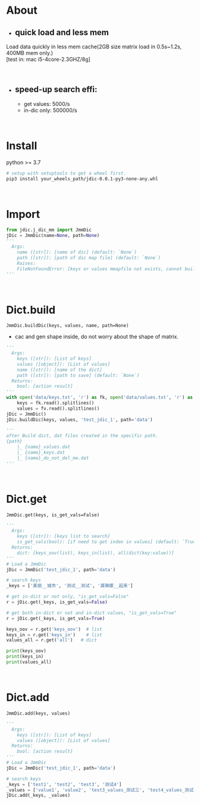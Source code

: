 
# About
- ## quick load and less mem
Load data quickly in less mem cache(2GB size matrix load in 0.5s~1.2s, 400MB mem only.)
<br>
[test in: mac i5-4core-2.3GHZ/8g]

<br>

- ## speed-up search effi:
  * get values: 5000/s
  * in-dic only: 500000/s

<br>

# Install
python >= 3.7

```bash
# setup with setuptools to get a wheel first.
pip3 install your_wheels_path/jdic-0.0.1-py3-none-any.whl
```

<br>

# Import

```python
from jdic.j_dic_mm import JmmDic
jDic = JmmDic(name=None, path=None)
'''
  Args:
    name ([str]): [name of dic] (default: `None`)
    path ([str]): [path of dic map file] (default: `None`)
    Raises:
    FileNotFoundError: [keys or values mmapfile not exists, cannot build a JDic]
'''
```

<br>

# Dict.build
`JmmDic.buildDic(keys, values, name, path=None)`
* cac and gen shape inside, do not worry about the shape of matrix.

```python
'''
  Args:
    keys ([str]): [List of keys]
    values ([object]): [List of values]
    name ([str]): [name of the dict]
    path ([str]): [path to save] (default: `None`)
  Returns:
    bool: [action result]
'''
with open('data/keys.txt', 'r') as fk, open('data/values.txt', 'r') as fv:
    keys = fk.read().splitlines()
    values = fv.read().splitlines()
jDic = JmmDic()
jDic.buildDic(keys, values, 'test_jdic_1', path='data')

'''
after Build dict, dat files created in the specific path.
{path}
    |_ {name}_values.dat
    |_ {name}_keys.dat
    |_ {name}_do_not_del_me.dat
'''
```

<br>

# Dict.get
`JmmDic.get(keys, is_get_vals=False)`

```python
'''
  Args:
    keys ([str]): [keys list to search]
    is_get_vals(bool): [if need to get index in values] (default: `True`)
  Returns:
    dict: [keys_oov(list), keys_in(list), all(dict(key:value))]
'''
# Load a JmmDic
jDic = JmmDic('test_jdic_1', path='data')

# search keys
_keys = ['美丽__城市', '测试__测试', '龚琳娜__起来']

# get in-dict or not only, "is_get_vals=False"
r = jDic.get(_keys, is_get_vals=False)

# get both in-dict or not and in-dict values, "is_get_vals=True"
r = jDic.get(_keys, is_get_vals=True)

keys_oov = r.get('keys_oov')  # list
keys_in = r.get('keys_in')    # list
values_all = r.get('all')   # dict

print(keys_oov)
print(keys_in)
print(values_all)
```

<br>

# Dict.add
`JmmDic.add(keys, values)`

```python
'''
  Args:
    keys ([str]): [List of keys]
    values ([object]): [List of values]
  Returns:
    bool: [action result]
'''
# Load a JmmDic
jDic = JmmDic('test_jdic_1', path='data')

# search keys
_keys = ['test1', 'test2', 'test3', '测试4']
_values = ['value1', 'value2', 'test3_values_测试三', 'test4_values_测试四']
jDic.add(_keys, _values)

```
